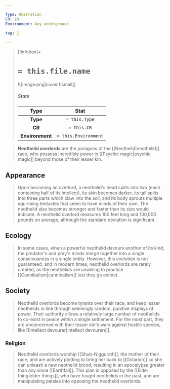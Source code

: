 ```yaml
---

Type: Aberration
CR: 20
Environment: Any underground

tag: 👹

---
```


> [!infobox]+
> #  `= this.file.name`
> ![[image.png|cover hsmall]]
> ##### Stats
> Type | Stat |
> :---:|:---:|
> **Type** | `= this.Type` |
> **CR** | `= this.CR` |
> **Environment** | `= this.Environment` |



> **Neothelid overlords** are the paragons of the [[Neothelid|neothelid]] race, who possess incredible power in [[Psychic magic|psychic magic]] beyond those of their lesser kin.



## Appearance

> Upon becoming an overlord, a neothelid's head splits into two (each containing half of its intellect), its skin becomes darker, its tail splits into three parts which claw into the soil, and its body sprouts multiple squirming tentacles that seem to have minds of their own. The neothelid also becomes stronger and faster than its size would indicate. A neothelid overlord measures 100 feet long and 100,000 pounds on average, although the standard deviation is significant.


## Ecology

> In some cases, when a powerful neothelid devours another of its kind, the predator's and prey's minds merge together into a single consciousness in a single entity. However, this evolution is not guaranteed, and in modern times, neothelid overlords are rarely created, as the neothelids are unwilling to practice [[Cannibalism|cannibalism]] lest they go extinct.


## Society

> Neothelid overlords become tyrants over their race, and keep lesser neothelids in line through seemingly random, punitive displays of power. Their authority allows a relatively large number of neothelids to co-exist in peace within a single settlement. For the most part, they are unconcerned with their lesser kin's wars against hostile species, like [[Intellect devourer|intellect devourers]].


### Religion

> Neothelid overlords worship [[Shub-Niggurath]], the mother of their race, and are actively plotting to bring her back to [[Golarion]] so she can unleash a new neothelid brood, resulting in an apocalypse greater than any since [[Earthfall]]. This plan is opposed by the [[Elder thing|elder things]], who have fought neothelids in the past, and are manipulating patsies into opposing the neothelid overlords.







